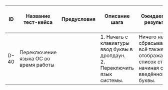 | ID   | Название тест-кейса              | Предусловия | Описание шага                                                                                  | Ожидаемый результат                                                                                   | Статус проверки в Окружении 1 | Статус проверки в Окружении 2 | Баг-репорт |
|------|---------------------------------|-------------|-----------------------------------------------------------------------------------------------|------------------------------------------------------------------------------------------------------|-------------------------------|-------------------------------|------------|
| D-40 | Переключение языка ОС во время работы |             | 1. Начать с клавиатуры ввод буквы в дропдаун.<br> 2. Переключить язык системы.                     | Ничего не сбрасывается, всё также отображается список стран начиная с введённой буквы.               |                               |                               |            |
